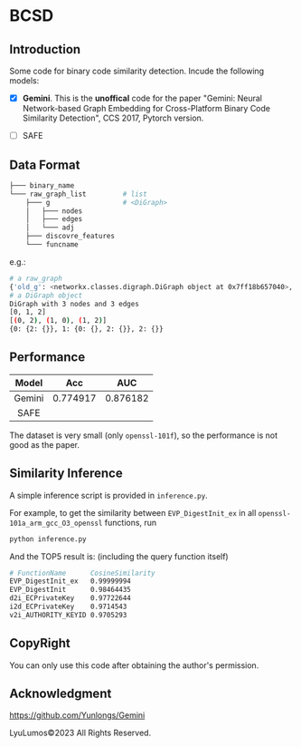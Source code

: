 # BCSD



## Introduction

Some code for binary code similarity detection. Incude the following models:
- [x] **Gemini**. This is the **unoffical** code for the paper "Gemini: Neural Network-based Graph Embedding for Cross-Platform Binary Code Similarity Detection", CCS 2017, Pytorch version.
- [ ] SAFE



## Data Format

```bash
├─── binary_name
└─── raw_graph_list         # list
    ├─── g                  # <DiGraph>
    │   ├─── nodes
    │   ├─── edges
    │   └─── adj 
    ├─── discovre_features
    └─── funcname           
```

e.g.:

```bash
# a raw_graph
{'old_g': <networkx.classes.digraph.DiGraph object at 0x7ff18b657040>, 'discovre_features': [2, 3, 3, 0, 3, 3, 4, 36, 0.0, ['h', 'h'], [4294967295, 4294967295, 3066169, 1, 16]], 'g': <networkx.classes.digraph.DiGraph object at 0x7ff18af3a0e0>, 'funcname': 'check_end'}
# a DiGraph object
DiGraph with 3 nodes and 3 edges
[0, 1, 2]
[(0, 2), (1, 0), (1, 2)]
{0: {2: {}}, 1: {0: {}, 2: {}}, 2: {}}
```

## Performance

|Model|Acc|AUC|
|:---:|:---:|:---:|
|Gemini|0.774917|0.876182|
|SAFE|||

The dataset is very small (only `openssl-101f`), so the performance is not good as the paper.

## Similarity Inference

A simple inference script is provided in `inference.py`. 

For example, to get the similarity between `EVP_DigestInit_ex` in all `openssl-101a_arm_gcc_O3_openssl` functions, run

```bash
python inference.py 
```

And the TOP5 result is: (including the query function itself)

```bash
# FunctionName      CosineSimilarity
EVP_DigestInit_ex   0.99999994
EVP_DigestInit      0.98464435
d2i_ECPrivateKey    0.97722644
i2d_ECPrivateKey    0.9714543
v2i_AUTHORITY_KEYID 0.9705293
``` 


## CopyRight

You can only use this code after obtaining the author's permission.

## Acknowledgment

https://github.com/Yunlongs/Gemini

LyuLumos©2023 All Rights Reserved.


